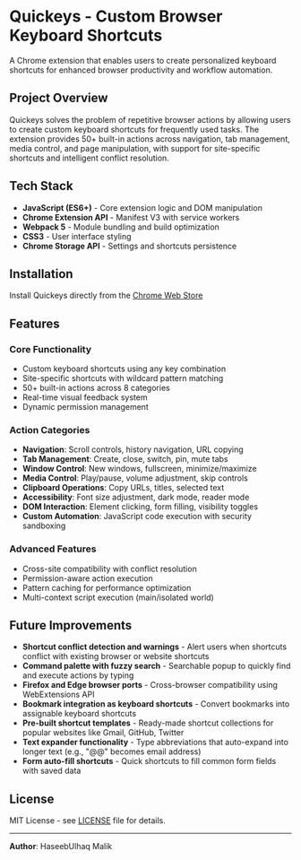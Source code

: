 # Quickeys - Custom Browser Keyboard Shortcuts

A Chrome extension that enables users to create personalized keyboard shortcuts for enhanced browser productivity and workflow automation.

## Project Overview

Quickeys solves the problem of repetitive browser actions by allowing users to create custom keyboard shortcuts for frequently used tasks. The extension provides 50+ built-in actions across navigation, tab management, media control, and page manipulation, with support for site-specific shortcuts and intelligent conflict resolution.

## Tech Stack

- **JavaScript (ES6+)** - Core extension logic and DOM manipulation
- **Chrome Extension API** - Manifest V3 with service workers
- **Webpack 5** - Module bundling and build optimization
- **CSS3** - User interface styling
- **Chrome Storage API** - Settings and shortcuts persistence

## Installation

Install Quickeys directly from the [Chrome Web Store](https://chromewebstore.google.com/detail/quickeys-custom-keyboard/biphbdgnppemddehflmppkimnjhhkohp)

## Features

### Core Functionality
- Custom keyboard shortcuts using any key combination
- Site-specific shortcuts with wildcard pattern matching
- 50+ built-in actions across 8 categories
- Real-time visual feedback system
- Dynamic permission management

### Action Categories
- **Navigation**: Scroll controls, history navigation, URL copying
- **Tab Management**: Create, close, switch, pin, mute tabs
- **Window Control**: New windows, fullscreen, minimize/maximize
- **Media Control**: Play/pause, volume adjustment, skip controls
- **Clipboard Operations**: Copy URLs, titles, selected text
- **Accessibility**: Font size adjustment, dark mode, reader mode
- **DOM Interaction**: Element clicking, form filling, visibility toggles
- **Custom Automation**: JavaScript code execution with security sandboxing

### Advanced Features
- Cross-site compatibility with conflict resolution
- Permission-aware action execution
- Pattern caching for performance optimization
- Multi-context script execution (main/isolated world)

## Future Improvements

- **Shortcut conflict detection and warnings** - Alert users when shortcuts conflict with existing browser or website shortcuts
- **Command palette with fuzzy search** - Searchable popup to quickly find and execute actions by typing
- **Firefox and Edge browser ports** - Cross-browser compatibility using WebExtensions API
- **Bookmark integration as keyboard shortcuts** - Convert bookmarks into assignable keyboard shortcuts
- **Pre-built shortcut templates** - Ready-made shortcut collections for popular websites like Gmail, GitHub, Twitter
- **Text expander functionality** - Type abbreviations that auto-expand into longer text (e.g., "@@" becomes email address)
- **Form auto-fill shortcuts** - Quick shortcuts to fill common form fields with saved data

## License

MIT License - see [LICENSE](LICENSE) file for details.

---

**Author**: HaseebUlhaq Malik